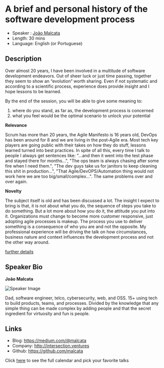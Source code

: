 A brief and personal history of the software development process
========================

* Speaker : [João Malcata](https://pixels.camp/malcata)
* Length: 30 mins
* Language: English (or Portuguese)

Description
-----------

Over almost 20 years, I have been involved in a multitude of software development endeavors. Out of sheer luck or just time passing, together they seem to show an “evolution“ worth sharing. Even if not systematic and according to a scientific process, experience does provide insight and I hope lessons to be learned.

By the end of the session, you will be able to give some meaning to:
1. where do you stand, as far as, the development process is concerned 
2. what you feel would be the optimal scenario to unlock your potential

**Relevance**

Scrum has more than 20 years, the Agile Manifesto is 16 years old, DevOps has been around for 8 and we are living in the post-Agile era. Most tech key players are going public with their takes on how they do stuff, lessons learned turned into best practices.
In spite of all this, every time I talk to people I always get sentences like: "...and then it went into the test phase and stayed there for months...", "The ops team is always chasing after some fire when I need them.", "The dev guys take us for janitors to keep cleaning this shit in production...", "That Agile/DevOPS/Automation thing would not work here we are too big/small/complex...". The same problems over and over again.

**Novelty**

The subject itself is old and has been discussed a lot.
The insight I expect to bring is that, it is not about what you do, the sequence of steps you take to do something. But a lot more about how you do it, the attitude you put into it. Organizations must change to become more customer responsive, just adopting agile processes is makeup. The process you use to deliver something is a consequence of who you are and not the opposite.
My professional experience will be driving the talk on how circumstances, business nature and context influences the development process and not the other way around.

[further details](https://medium.com/@malcata/a-brief-history-of-the-software-development-process-according-to-my-experience-15a6349bb77a)

Speaker Bio
-----------

**João Malcata**

![Speaker Image](https://github.com/PixelsCamp/talks/blob/master/img/joao_malcata.jpg?raw=true)

Dad, software engineer, telco, cybersecurity, web, and OSS.
15+ using tech to build products, teams, and processes.
Divided by the knowledge that any simple thing can be made complex by adding people and that the secret ingredient for virtuosity and fun is people.

Links
-----

* Blog: https://medium.com/@malcata
* Company: http://intersection.ventures
* Github: https://github.com/malcata

Click [here][1] to see the full calendar and pick your favorite talks

[1]: https://pixels.camp/schedule/
